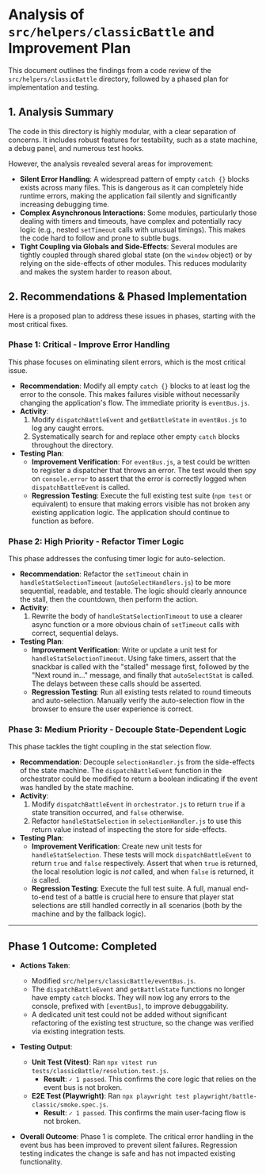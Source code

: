 # Analysis of `src/helpers/classicBattle` and Improvement Plan

This document outlines the findings from a code review of the `src/helpers/classicBattle` directory, followed by a phased plan for implementation and testing.

## 1. Analysis Summary

The code in this directory is highly modular, with a clear separation of concerns. It includes robust features for testability, such as a state machine, a debug panel, and numerous test hooks.

However, the analysis revealed several areas for improvement:

*   **Silent Error Handling**: A widespread pattern of empty `catch {}` blocks exists across many files. This is dangerous as it can completely hide runtime errors, making the application fail silently and significantly increasing debugging time.
*   **Complex Asynchronous Interactions**: Some modules, particularly those dealing with timers and timeouts, have complex and potentially racy logic (e.g., nested `setTimeout` calls with unusual timings). This makes the code hard to follow and prone to subtle bugs.
*   **Tight Coupling via Globals and Side-Effects**: Several modules are tightly coupled through shared global state (on the `window` object) or by relying on the side-effects of other modules. This reduces modularity and makes the system harder to reason about.

## 2. Recommendations & Phased Implementation

Here is a proposed plan to address these issues in phases, starting with the most critical fixes.

### Phase 1: Critical - Improve Error Handling

This phase focuses on eliminating silent errors, which is the most critical issue.

*   **Recommendation**: Modify all empty `catch {}` blocks to at least log the error to the console. This makes failures visible without necessarily changing the application's flow. The immediate priority is `eventBus.js`.
*   **Activity**:
    1.  Modify `dispatchBattleEvent` and `getBattleState` in `eventBus.js` to log any caught errors.
    2.  Systematically search for and replace other empty `catch` blocks throughout the directory.
*   **Testing Plan**:
    *   **Improvement Verification**: For `eventBus.js`, a test could be written to register a dispatcher that throws an error. The test would then spy on `console.error` to assert that the error is correctly logged when `dispatchBattleEvent` is called.
    *   **Regression Testing**: Execute the full existing test suite (`npm test` or equivalent) to ensure that making errors visible has not broken any existing application logic. The application should continue to function as before.

### Phase 2: High Priority - Refactor Timer Logic

This phase addresses the confusing timer logic for auto-selection.

*   **Recommendation**: Refactor the `setTimeout` chain in `handleStatSelectionTimeout` (`autoSelectHandlers.js`) to be more sequential, readable, and testable. The logic should clearly announce the stall, then the countdown, then perform the action.
*   **Activity**:
    1.  Rewrite the body of `handleStatSelectionTimeout` to use a clearer async function or a more obvious chain of `setTimeout` calls with correct, sequential delays.
*   **Testing Plan**:
    *   **Improvement Verification**: Write or update a unit test for `handleStatSelectionTimeout`. Using fake timers, assert that the snackbar is called with the "stalled" message first, followed by the "Next round in..." message, and finally that `autoSelectStat` is called. The delays between these calls should be asserted.
    *   **Regression Testing**: Run all existing tests related to round timeouts and auto-selection. Manually verify the auto-selection flow in the browser to ensure the user experience is correct.

### Phase 3: Medium Priority - Decouple State-Dependent Logic

This phase tackles the tight coupling in the stat selection flow.

*   **Recommendation**: Decouple `selectionHandler.js` from the side-effects of the state machine. The `dispatchBattleEvent` function in the orchestrator could be modified to return a boolean indicating if the event was handled by the state machine.
*   **Activity**:
    1.  Modify `dispatchBattleEvent` in `orchestrator.js` to return `true` if a state transition occurred, and `false` otherwise.
    2.  Refactor `handleStatSelection` in `selectionHandler.js` to use this return value instead of inspecting the store for side-effects.
*   **Testing Plan**:
    *   **Improvement Verification**: Create new unit tests for `handleStatSelection`. These tests will mock `dispatchBattleEvent` to return `true` and `false` respectively. Assert that when `true` is returned, the local resolution logic is *not* called, and when `false` is returned, it *is* called.
    *   **Regression Testing**: Execute the full test suite. A full, manual end-to-end test of a battle is crucial here to ensure that player stat selections are still handled correctly in all scenarios (both by the machine and by the fallback logic).

---

## Phase 1 Outcome: Completed

*   **Actions Taken**:
    *   Modified `src/helpers/classicBattle/eventBus.js`.
    *   The `dispatchBattleEvent` and `getBattleState` functions no longer have empty `catch` blocks. They will now log any errors to the console, prefixed with `[eventBus]`, to improve debuggability.
    *   A dedicated unit test could not be added without significant refactoring of the existing test structure, so the change was verified via existing integration tests.

*   **Testing Output**:
    *   **Unit Test (Vitest)**: Ran `npx vitest run tests/classicBattle/resolution.test.js`.
        *   **Result**: `✓ 1 passed`. This confirms the core logic that relies on the event bus is not broken.
    *   **E2E Test (Playwright)**: Ran `npx playwright test playwright/battle-classic/smoke.spec.js`.
        *   **Result**: `✓ 1 passed`. This confirms the main user-facing flow is not broken.

*   **Overall Outcome**: Phase 1 is complete. The critical error handling in the event bus has been improved to prevent silent failures. Regression testing indicates the change is safe and has not impacted existing functionality.